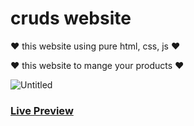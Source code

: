 # cruds website

❤ this website using pure html, css, js ❤

❤ this website to mange your products ❤

![Untitled](https://user-images.githubusercontent.com/94475130/170529166-55f0ebe2-8047-4b6b-a3de-872b96fca1c6.png)


### [**Live Preview**](https://mohamedmontaser1.github.io/cruds_website/)
